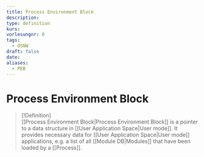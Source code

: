 ```yaml
---
title: Process Environment Block
description: 
type: definition
kurs: 
vorlesungnr: 0
tags:
  - OSNW
draft: false
date: 
aliases:
  - PEB
---
```


# Process Environment Block

> [!Definition]  
> [[Process Environment Block|Process Environment Block]] is a pointer to a data structure in [[User Application Space|User mode]]. It provides necessary data for [[User Application Space|User mode]] applications, e.g. a list of all [[Module DB|Modules]] that have been loaded by a [[Process]].